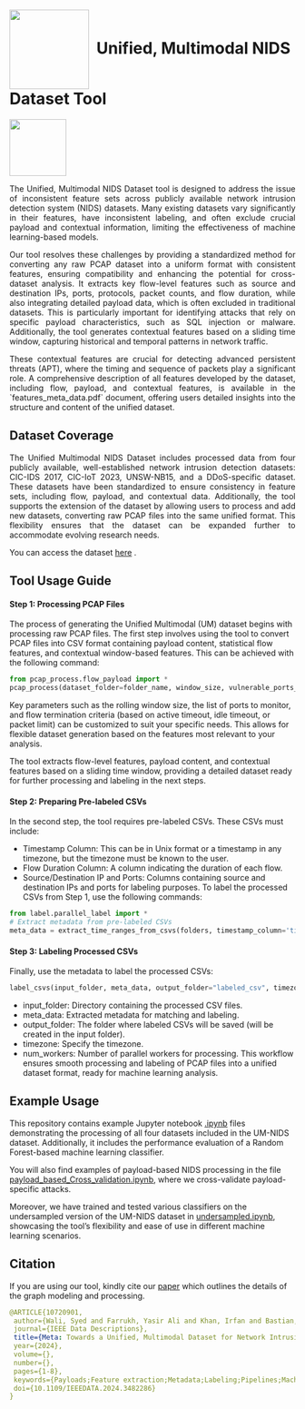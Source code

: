 # <img src="/logo.png" width="140" valign="middle"  />&nbsp; Unified, Multimodal NIDS Dataset Tool

<meta name="google-site-verification" content="5WK343ADbdgrsx0UqyrJwGNjU5xKzLWjmNP7f502qWo" /> 

[<img src="/doi.png" width="100" valign="middle"  />](https://ieee-dataport.org/documents/unified-multimodal-network-intrusion-detection-systems-dataset)


<p align="justify"> The Unified, Multimodal NIDS Dataset tool is designed to address the issue of inconsistent feature sets across publicly available network intrusion detection system (NIDS) datasets. Many existing datasets vary significantly in their features, have inconsistent labeling, and often exclude crucial payload and contextual information, limiting the effectiveness of machine learning-based models. </p>

<p align="justify"> Our tool resolves these challenges by providing a standardized method for converting any raw PCAP dataset into a uniform format with consistent features, ensuring compatibility and enhancing the potential for cross-dataset analysis. It extracts key flow-level features such as source and destination IPs, ports, protocols, packet counts, and flow duration, while also integrating detailed payload data, which is often excluded in traditional datasets. This is particularly important for identifying attacks that rely on specific payload characteristics, such as SQL injection or malware. Additionally, the tool generates contextual features based on a sliding time window, capturing historical and temporal patterns in network traffic. </p>

<p align="justify"> These contextual features are crucial for detecting advanced persistent threats (APT), where the timing and sequence of packets play a significant role. A comprehensive description of all features developed by the dataset, including flow, payload, and contextual features, is available in the `features_meta_data.pdf` document, offering users detailed insights into the structure and content of the unified dataset. </p>

## Dataset Coverage
<p align="justify"> The Unified Multimodal NIDS Dataset includes processed data from four publicly available, well-established network intrusion detection datasets: CIC-IDS 2017, CIC-IoT 2023, UNSW-NB15, and a DDoS-specific dataset. These datasets have been standardized to ensure consistency in feature sets, including flow, payload, and contextual data. Additionally, the tool supports the extension of the dataset by allowing users to process and add new datasets, converting raw PCAP files into the same unified format. This flexibility ensures that the dataset can be expanded further to accommodate evolving research needs. </p>

You can access the dataset [here](https://ieee-dataport.org/documents/unified-multimodal-network-intrusion-detection-systems-dataset)
.

## Tool Usage Guide

#### Step 1: Processing PCAP Files
The process of generating the Unified Multimodal (UM) dataset begins with processing raw PCAP files. The first step involves using the tool to convert PCAP files into CSV format containing payload content, statistical flow features, and contextual window-based features. This can be achieved with the following command:

```python
from pcap_process.flow_payload import *
pcap_process(dataset_folder=folder_name, window_size, vulnerable_ports_list, http_ports_list, idle_timeout, active_timeout, flowlimit)

```

Key parameters such as the rolling window size, the list of ports to monitor, and flow termination criteria (based on active timeout, idle timeout, or packet limit) can be customized to suit your specific needs. This allows for flexible dataset generation based on the features most relevant to your analysis.

The tool extracts flow-level features, payload content, and contextual features based on a sliding time window, providing a detailed dataset ready for further processing and labeling in the next steps.

#### Step 2: Preparing Pre-labeled CSVs
In the second step, the tool requires pre-labeled CSVs. These CSVs must include:
- Timestamp Column: This can be in Unix format or a timestamp in any timezone, but the timezone must be known to the user.
- Flow Duration Column: A column indicating the duration of each flow.
- Source/Destination IP and Ports: Columns containing source and destination IPs and ports for labeling purposes.
To label the processed CSVs from Step 1, use the following commands:

```python
from label.parallel_label import *
# Extract metadata from pre-labeled CSVs
meta_data = extract_time_ranges_from_csvs(folders, timestamp_column='timestamp', timezone='None', batch_size=5)
```

#### Step 3: Labeling Processed CSVs
Finally, use the metadata to label the processed CSVs:
```python
label_csvs(input_folder, meta_data, output_folder="labeled_csv", timezone='Canada/Atlantic', num_workers=2, unit='ms', timestamp_col='timestamp', flowduration_col='flowduration', label_col='label')
```

- input_folder: Directory containing the processed CSV files.
- meta_data: Extracted metadata for matching and labeling.
- output_folder: The folder where labeled CSVs will be saved (will be created in the input folder).
- timezone: Specify the timezone.
- num_workers: Number of parallel workers for processing.
This workflow ensures smooth processing and labeling of PCAP files into a unified dataset format, ready for machine learning analysis.

## Example Usage

This repository contains example Jupyter notebook [.ipynb](https://github.com/SyedWaliAbbas/Unified-Network-Intrusion-Dataset/tree/main/Dataset%20Examples) files demonstrating the processing of all four datasets included in the UM-NIDS dataset. Additionally, it includes the performance evaluation of a Random Forest-based machine learning classifier.

You will also find examples of payload-based NIDS processing in the file [payload_based_Cross_validation.ipynb](https://github.com/SyedWaliAbbas/Unified-Network-Intrusion-Dataset/blob/main/Dataset%20Examples/Payload%20cross%20validation/payload_cross_validation_example.ipynb), where we cross-validate payload-specific attacks.

Moreover, we have trained and tested various classifiers on the undersampled version of the UM-NIDS dataset in [undersampled.ipynb](https://github.com/SyedWaliAbbas/Unified-Network-Intrusion-Dataset/blob/main/Dataset%20Examples/Undersampled%20UM-NIDS.ipynb), showcasing the tool’s flexibility and ease of use in different machine learning scenarios.


## Citation 
 If you are using our tool, kindly cite our [paper](https://ieeexplore.ieee.org/document/10720901) which outlines the details of the graph modeling and processing. 


 ```yaml
@ARTICLE{10720901,
  author={Wali, Syed and Farrukh, Yasir Ali and Khan, Irfan and Bastian, Nathaniel D.},
  journal={IEEE Data Descriptions}, 
  title={Meta: Towards a Unified, Multimodal Dataset for Network Intrusion Detection Systems}, 
  year={2024},
  volume={},
  number={},
  pages={1-8},
  keywords={Payloads;Feature extraction;Metadata;Labeling;Pipelines;Machine learning;Data mining;Network intrusion detection;Telecommunication traffic;Analytical models;Network Intrusion Detection Systems;Multimodal Dataset;Machine Learning;Security;Payload},
  doi={10.1109/IEEEDATA.2024.3482286}
}
```
